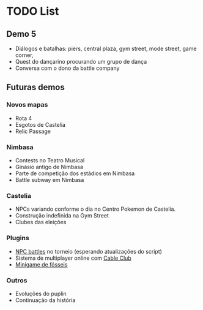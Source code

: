 # TODO List

## Demo 5

* Diálogos e batalhas: piers, central plaza, gym street, mode street, game corner,
* Quest do dançarino procurando um grupo de dança
* Conversa com o dono da battle company

## Futuras demos

### Novos mapas

* Rota 4
* Esgotos de Castelia
* Relic Passage

### Nimbasa

* Contests no Teatro Musical
* Ginásio antigo de Nimbasa
* Parte de competição dos estádios em Nimbasa
* Battle subway em Nimbasa

### Castelia

* NPCs variando conforme o dia no Centro Pokemon de Castelia.
* Construção indefinida na Gym Street
* Clubes das eleições

### Plugins

* [NPC battles](https://reliccastle.com/resources/321/) no torneio (esperando atualizações do script)
* Sistema de multiplayer online com [Cable Club](https://reliccastle.com/resources/640/)
* [Minigame de fósseis](https://essentialsdocs.fandom.com/wiki/Mining_mini-game)

### Outros

* Evoluções do puplin
* Continuação da história
